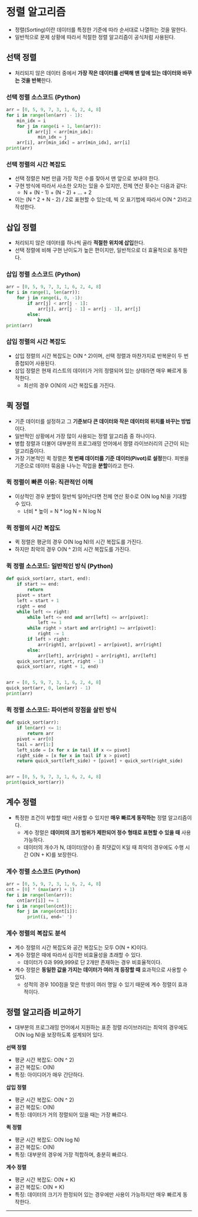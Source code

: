 # 정렬 알고리즘

- 정렬(Sorting)이란 데이터를 특정한 기준에 따라 순서대로 나열하는 것을 말한다.
- 일반적으로 문제 상황에 따라서 적절한 정렬 알고리즘이 공식처럼 사용된다.

## 선택 정렬

- 처리되지 않은 데이터 중에서 **가장 작은 데이터를 선택해 맨 앞에 있는 데이터와 바꾸는 것을 반복**한다.

### 선택 정렬 소스코드 (Python)

```python
arr = [0, 5, 9, 7, 3, 1, 6, 2, 4, 8]
for i in range(len(arr) - 1):
    min_idx = i
    for j in range(i + 1, len(arr)):
        if arr[j] < arr[min_idx]:
            min_idx = j
    arr[i], arr[min_idx] = arr[min_idx], arr[i]
print(arr)
```

### 선택 정렬의 시간 복잡도

- 선택 정렬은 N번 만큼 가장 작은 수를 찾아서 맨 앞으로 보내야 한다.
- 구현 방식에 따라서 사소한 오차는 있을 수 있지만, 전체 연산 횟수는 다음과 같다:
  - N + (N - 1) + (N - 2) + ... + 2
- 이는 (N ^ 2 + N - 2) / 2로 표현할 수 있는데, 빅 오 표기법에 따라서 O(N ^ 2)라고 작성한다.

## 삽입 정렬

- 처리되지 않은 데이터를 하나씩 골라 **적절한 위치에 삽입**한다.
- 선택 정렬에 비해 구현 난이도가 높은 편이지만, 일반적으로 더 효율적으로 동작한다.

### 삽입 정렬 소스코드 (Python)

```python
arr = [0, 5, 9, 7, 3, 1, 6, 2, 4, 8]
for i in range(1, len(arr)):
    for j in range(i, 0, -1):
        if arr[j] < arr[j - 1]:
            arr[j], arr[j - 1] = arr[j - 1], arr[j]
        else:
            break
print(arr)
```

### 삽입 정렬의 시간 복잡도

- 삽입 정렬의 시간 복잡도는 O(N ^ 2)이며, 선택 정렬과 마찬가지로 반복문이 두 번 중첩되어 사용된다.
- 삽입 정렬은 현재 리스트의 데이터가 거의 정렬되어 있는 상태라면 매우 빠르게 동작한다.
  - 최선의 경우 O(N)의 시간 복잡도를 가진다.

## 퀵 정렬

- 기준 데이터를 설정하고 그 **기준보다 큰 데이터와 작은 데이터의 위치를 바꾸는 방법**이다.
- 일반적인 상황에서 가장 많이 사용되는 정렬 알고리즘 중 하나이다.
- 병합 정렬과 더불어 대부분의 프로그래밍 언어에서 졍렬 라이브러리의 근간이 되는 알고리즘이다.
- 가장 기본적인 퀵 정렬은 **첫 번째 데이터를 기준 데이터(Pivot)로 설정**한다. 피벗을 기준으로 데이터 묶음을 나누는 작업을 **분할**이라고 한다.

### 퀵 정렬이 빠른 이유: 직관적인 이해

- 이상적인 경우 분할이 절반씩 일어난다면 전체 연산 횟수로 O(N log N)을 기대할 수 있다.
  - 너비 * 높이 = N * log N = N log N

### 퀵 정렬의 시간 복잡도

- 퀵 정렬은 평균의 경우 O(N log N)의 시간 복잡도를 가진다.
- 하지만 최악의 경우 O(N ^ 2)의 시간 복잡도를 가진다.

### 퀵 정렬 소스코드: 일반적인 방식 (Python)

```python
def quick_sort(arr, start, end):
    if start >= end:
        return
    pivot = start
    left = start + 1
    right = end
    while left <= right:
        while left <= end and arr[left] <= arr[pivot]:
            left += 1
        while right > start and arr[right] >= arr[pivot]:
            right -= 1
        if left > right:
            arr[right], arr[pivot] = arr[pivot], arr[right]
        else:
            arr[left], arr[right] = arr[right], arr[left]
    quick_sort(arr, start, right - 1)
    quick_sort(arr, right + 1, end)


arr = [0, 5, 9, 7, 3, 1, 6, 2, 4, 8]
quick_sort(arr, 0, len(arr) - 1)
print(arr)
```

### 퀵 정렬 소스코드: 파이썬의 장점을 살린 방식

```python
def quick_sort(arr):
    if len(arr) <= 1:
        return arr
    pivot = arr[0]
    tail = arr[1:]
    left_side = [x for x in tail if x <= pivot]
    right_side = [x for x in tail if x > pivot]
    return quick_sort(left_side) + [pivot] + quick_sort(right_side)


arr = [0, 5, 9, 7, 3, 1, 6, 2, 4, 8]
print(quick_sort(arr))
```

## 계수 정렬

- 특정한 조건이 부합할 때만 사용할 수 있지만 **매우 빠르게 동작하는** 정렬 알고리즘이다.
  - 계수 정렬은 **데이터의 크기 범위가 제한되어 정수 형태로 표현할 수 있을 때** 사용 가능하다.
  - 데이터의 개수가 N, 데이터(양수) 중 최댓값이 K일 때 최악의 경우에도 수행 시간 O(N + K)를 보장한다.

### 계수 정렬 소스코드 (Python)

```python
arr = [0, 5, 9, 7, 3, 1, 6, 2, 4, 8]
cnt = [0] * (max(arr) + 1)
for i in range(len(arr)):
    cnt[arr[i]] += 1
for i in range(len(cnt)):
    for j in range(cnt[i]):
        print(i, end=' ')
```

### 계수 정렬의 복잡도 분석

- 계수 정렬의 시간 복잡도와 공간 복잡도는 모두 O(N + K)이다.
- 계수 정렬은 때에 따라서 심각한 비효율성을 초래할 수 있다.
  - 데이터가 0과 999,999로 단 2개만 존재하는 경우 비효율적이다.
- 계수 정렬은 **동일한 값을 가지는 데이터가 여러 개 등장할 때** 효과적으로 사용할 수 있다.
  - 성적의 경우 100점을 맞은 학생이 여러 명일 수 있기 때문에 계수 정렬이 효과적이다.

## 정렬 알고리즘 비교하기

- 대부분의 프로그래밍 언어에서 지원하는 표준 정렬 라이브러리는 최악의 경우에도 O(N log N)을 보장하도록 설계되어 있다.

**선택 정렬**

- 평균 시간 복잡도: O(N ^ 2)
- 공간 복잡도: O(N)
- 특징: 아이디어가 매우 간단하다.

**삽입 정렬**

- 평균 시간 복잡도: O(N ^ 2)
- 공간 복잡도: O(N)
- 특징: 데이터가 거의 정렬되어 있을 때는 가장 빠르다.

**퀵 정렬**

- 평균 시간 복잡도: O(N log N)
- 공간 복잡도: O(N)
- 특징: 대부분의 경우에 가장 적합하며, 충분히 빠르다.

**계수 정렬**

- 평균 시간 복잡도: O(N + K)
- 공간 복잡도: O(N + K)
- 특징: 데이터의 크기가 한정되어 있는 경우에만 사용이 가능하지만 매우 빠르게 동작한다.

---
